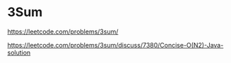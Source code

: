 # 3Sum
https://leetcode.com/problems/3sum/

https://leetcode.com/problems/3sum/discuss/7380/Concise-O(N2)-Java-solution
